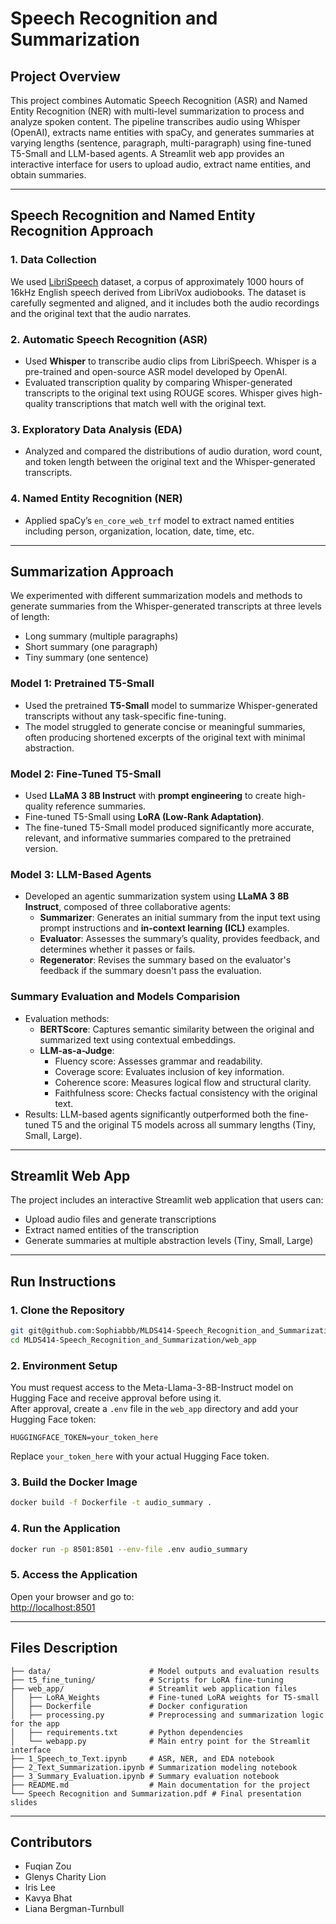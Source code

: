 # Speech Recognition and Summarization

## Project Overview

This project combines Automatic Speech Recognition (ASR) and Named Entity Recognition (NER) with multi-level summarization to process and analyze spoken content. The pipeline transcribes audio using Whisper (OpenAI), extracts name entities with spaCy, and generates summaries at varying lengths (sentence, paragraph, multi-paragraph) using fine-tuned T5-Small and LLM-based agents. A Streamlit web app provides an interactive interface for users to upload audio, extract name entities, and obtain summaries.

---

## Speech Recognition and Named Entity Recognition Approach

### 1. Data Collection
We used [LibriSpeech](https://www.openslr.org/12/) dataset, a corpus of approximately 1000 hours of 16kHz English speech derived from LibriVox audiobooks. The dataset is carefully segmented and aligned, and it includes both the audio recordings and the original text that the audio narrates.

### 2. Automatic Speech Recognition (ASR)
- Used **Whisper** to transcribe audio clips from LibriSpeech. Whisper is a pre-trained and open-source ASR model developed by OpenAI.
- Evaluated transcription quality by comparing Whisper-generated transcripts to the original text using ROUGE scores. Whisper gives high-quality transcriptions that match well with the original text.

### 3. Exploratory Data Analysis (EDA)
- Analyzed and compared the distributions of audio duration, word count, and token length between the original text and the Whisper-generated transcripts.

### 4. Named Entity Recognition (NER)
- Applied spaCy’s `en_core_web_trf` model to extract named entities including person, organization, location, date, time, etc.

---

## Summarization Approach

We experimented with different summarization models and methods to generate summaries from the Whisper-generated transcripts at three levels of length:
  - Long summary (multiple paragraphs)
  - Short summary (one paragraph)
  - Tiny summary (one sentence)

### Model 1: Pretrained T5-Small
- Used the pretrained **T5-Small** model to summarize Whisper-generated transcripts without any task-specific fine-tuning.
- The model struggled to generate concise or meaningful summaries, often producing shortened excerpts of the original text with minimal abstraction.

### Model 2: Fine-Tuned T5-Small
- Used **LLaMA 3 8B Instruct** with **prompt engineering** to create high-quality reference summaries.
- Fine-tuned T5-Small using **LoRA (Low-Rank Adaptation)**.
- The fine-tuned T5-Small model produced significantly more accurate, relevant, and informative summaries compared to the pretrained version.

### Model 3: LLM-Based Agents
- Developed an agentic summarization system using **LLaMA 3 8B Instruct**, composed of three collaborative agents:
  - **Summarizer**: Generates an initial summary from the input text using prompt instructions and **in-context learning (ICL)** examples.
  - **Evaluator**: Assesses the summary’s quality, provides feedback, and determines whether it passes or fails.
  - **Regenerator**: Revises the summary based on the evaluator's feedback if the summary doesn't pass the evaluation.

### Summary Evaluation and Models Comparision
- Evaluation methods:
  - **BERTScore**: Captures semantic similarity between the original and summarized text using contextual embeddings.
  - **LLM-as-a-Judge**:
    - Fluency score: Assesses grammar and readability.
    - Coverage score: Evaluates inclusion of key information.
    - Coherence score: Measures logical flow and structural clarity.
    - Faithfulness score: Checks factual consistency with the original text.
- Results: LLM-based agents significantly outperformed both the fine-tuned T5 and the original T5 models across all summary lengths (Tiny, Small, Large).

---

## Streamlit Web App
The project includes an interactive Streamlit web application that users can:
- Upload audio files and generate transcriptions
- Extract named entities of the transcription
- Generate summaries at multiple abstraction levels (Tiny, Small, Large)

---

## Run Instructions

### 1. Clone the Repository
```bash
git git@github.com:Sophiabbb/MLDS414-Speech_Recognition_and_Summarization.git
cd MLDS414-Speech_Recognition_and_Summarization/web_app
```

### 2. Environment Setup
You must request access to the Meta-Llama-3-8B-Instruct model on Hugging Face and receive approval before using it.  
After approval, create a `.env` file in the `web_app` directory and add your Hugging Face token:

```env
HUGGINGFACE_TOKEN=your_token_here
```
Replace `your_token_here` with your actual Hugging Face token.

### 3. Build the Docker Image
```bash
docker build -f Dockerfile -t audio_summary .
```

### 4. Run the Application
```bash
docker run -p 8501:8501 --env-file .env audio_summary
```

### 5. Access the Application
Open your browser and go to:  
[http://localhost:8501](http://localhost:8501)

---

## Files Description
```
├── data/                      # Model outputs and evaluation results
├── t5_fine_tuning/            # Scripts for LoRA fine-tuning
├── web_app/                   # Streamlit web application files
│   ├── LoRA_Weights           # Fine-tuned LoRA weights for T5-small
│   ├── Dockerfile             # Docker configuration
│   ├── processing.py          # Preprocessing and summarization logic for the app
│   ├── requirements.txt       # Python dependencies
│   └── webapp.py              # Main entry point for the Streamlit interface
├── 1_Speech_to_Text.ipynb     # ASR, NER, and EDA notebook
├── 2_Text_Summarization.ipynb # Summarization modeling notebook
├── 3_Summary_Evaluation.ipynb # Summary evaluation notebook
├── README.md                  # Main documentation for the project
└── Speech Recognition and Summarization.pdf # Final presentation slides
```

---

## Contributors
- Fuqian Zou  
- Glenys Charity Lion  
- Iris Lee  
- Kavya Bhat  
- Liana Bergman-Turnbull
